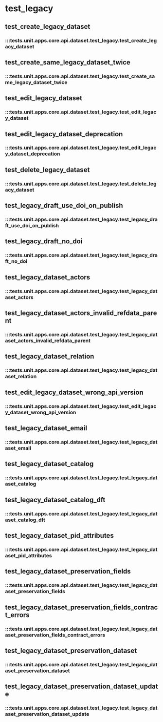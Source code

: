 # test_legacy

## test_create_legacy_dataset

### :::tests.unit.apps.core.api.dataset.test_legacy.test_create_legacy_dataset

## test_create_same_legacy_dataset_twice

### :::tests.unit.apps.core.api.dataset.test_legacy.test_create_same_legacy_dataset_twice

## test_edit_legacy_dataset

### :::tests.unit.apps.core.api.dataset.test_legacy.test_edit_legacy_dataset

## test_edit_legacy_dataset_deprecation

### :::tests.unit.apps.core.api.dataset.test_legacy.test_edit_legacy_dataset_deprecation

## test_delete_legacy_dataset

### :::tests.unit.apps.core.api.dataset.test_legacy.test_delete_legacy_dataset

## test_legacy_draft_use_doi_on_publish

### :::tests.unit.apps.core.api.dataset.test_legacy.test_legacy_draft_use_doi_on_publish

## test_legacy_draft_no_doi

### :::tests.unit.apps.core.api.dataset.test_legacy.test_legacy_draft_no_doi

## test_legacy_dataset_actors

### :::tests.unit.apps.core.api.dataset.test_legacy.test_legacy_dataset_actors

## test_legacy_dataset_actors_invalid_refdata_parent

### :::tests.unit.apps.core.api.dataset.test_legacy.test_legacy_dataset_actors_invalid_refdata_parent

## test_legacy_dataset_relation

### :::tests.unit.apps.core.api.dataset.test_legacy.test_legacy_dataset_relation

## test_edit_legacy_dataset_wrong_api_version

### :::tests.unit.apps.core.api.dataset.test_legacy.test_edit_legacy_dataset_wrong_api_version

## test_legacy_dataset_email

### :::tests.unit.apps.core.api.dataset.test_legacy.test_legacy_dataset_email

## test_legacy_dataset_catalog

### :::tests.unit.apps.core.api.dataset.test_legacy.test_legacy_dataset_catalog

## test_legacy_dataset_catalog_dft

### :::tests.unit.apps.core.api.dataset.test_legacy.test_legacy_dataset_catalog_dft

## test_legacy_dataset_pid_attributes

### :::tests.unit.apps.core.api.dataset.test_legacy.test_legacy_dataset_pid_attributes

## test_legacy_dataset_preservation_fields

### :::tests.unit.apps.core.api.dataset.test_legacy.test_legacy_dataset_preservation_fields

## test_legacy_dataset_preservation_fields_contract_errors

### :::tests.unit.apps.core.api.dataset.test_legacy.test_legacy_dataset_preservation_fields_contract_errors

## test_legacy_dataset_preservation_dataset

### :::tests.unit.apps.core.api.dataset.test_legacy.test_legacy_dataset_preservation_dataset

## test_legacy_dataset_preservation_dataset_update

### :::tests.unit.apps.core.api.dataset.test_legacy.test_legacy_dataset_preservation_dataset_update

